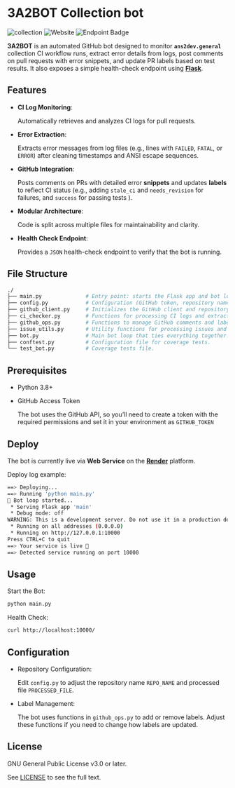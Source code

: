 # 3A2BOT Collection bot

![collection](https://img.shields.io/badge/ansible-collection%20bot-blue?logo=ansible&logoColor=white) ![Website](https://img.shields.io/website?url=https%3A%2F%2Fthreea2bot.onrender.com&up_message=alive&up_color=green&down_message=down&down_color=red&logo=render&label=Render%20status) ![Endpoint Badge](https://img.shields.io/endpoint?url=https%3A%2F%2Fthreea2bot.onrender.com&logo=dependabot&label=3A2BOT%20status)


**3A2BOT** is an automated GitHub bot designed to monitor **`ans2dev.general`** collection CI workflow runs, extract error details from logs, post comments on pull requests with error snippets, and update PR labels based on test results. It also exposes a simple health-check endpoint using [**Flask**](https://flask.palletsprojects.com/en/stable/).

## Features

- **CI Log Monitoring**:
  
  Automatically retrieves and analyzes CI logs for pull requests.

- **Error Extraction**:

  Extracts error messages from log files (e.g., lines with `FAILED`, `FATAL`, or `ERROR`) after cleaning timestamps and ANSI escape sequences.

- **GitHub Integration**:
  
  Posts comments on PRs with detailed error **snippets** and updates **labels** to reflect CI status (e.g., adding `stale_ci` and `needs_revision` for failures, and `success` for passing tests ).

- **Modular Architecture**:
  
  Code is split across multiple files for maintainability and clarity.

- **Health Check Endpoint**:

  Provides a `JSON` health-check endpoint to verify that the bot is running.

## File Structure

```bash
./
├── main.py              # Entry point: starts the Flask app and bot loop.
├── config.py            # Configuration (GitHub token, repository name, etc.).
├── github_client.py     # Initializes the GitHub client and repository instance.
├── ci_checker.py        # Functions for processing CI logs and extracting error snippets.
├── github_ops.py        # Functions to manage GitHub comments and labels.
├── issue_utils.py       # Utility functions for processing issues and PRs.
├── bot.py               # Main bot loop that ties everything together.
├── conftest.py          # Configuration file for coverage tests.
└── test_bot.py          # Coverage tests file.
```

## Prerequisites

- Python 3.8+
- GitHub Access Token
  
  The bot uses the GitHub API, so you’ll need to create a token with the required permissions and set it in your environment as `GITHUB_TOKEN`

## Deploy

The bot is currently live via **Web Service** on the [**Render**](https://render.com/) platform.

Deploy log example:

```bash
==> Deploying...
==> Running 'python main.py'
🤖 Bot loop started...
 * Serving Flask app 'main'
 * Debug mode: off
WARNING: This is a development server. Do not use it in a production deployment. Use a production WSGI server instead.
 * Running on all addresses (0.0.0.0)
 * Running on http://127.0.0.1:10000
Press CTRL+C to quit
==> Your service is live 🎉
==> Detected service running on port 10000
```

## Usage

Start the Bot:

```bash
python main.py
```

Health Check:
```bash
curl http://localhost:10000/
```

## Configuration

- Repository Configuration:
  
  Edit `config.py` to adjust the repository name `REPO_NAME` and processed file `PROCESSED_FILE`.

- Label Management:
  
  The bot uses functions in `github_ops.py` to add or remove labels. Adjust these functions if you need to change how labels are updated.

## License
GNU General Public License v3.0 or later.

See [LICENSE](https://www.gnu.org/licenses/gpl-3.0.txt) to see the full text.